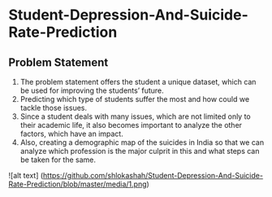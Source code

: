 # Student-Depression-And-Suicide-Rate-Prediction
## Problem Statement

1) The problem statement offers the student a unique dataset, which can be
used for improving the students’ future.
2) Predicting which type of students suffer the most and how could we
tackle those issues.
3) Since a student deals with many issues, which are not limited only to
their academic life, it also becomes important to analyze the other
factors, which have an impact.
4) Also, creating a demographic map of the suicides in India so that we can
analyze which profession is the major culprit in this and what steps can
be taken for the same.

![alt text] (https://github.com/shlokashah/Student-Depression-And-Suicide-Rate-Prediction/blob/master/media/1.png)
